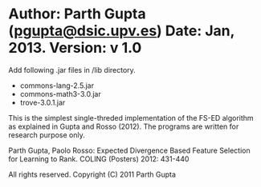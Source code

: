 Author:	Parth Gupta (pgupta@dsic.upv.es)
Date: Jan, 2013.
Version: v 1.0
=================

Add following .jar files in /lib directory.

- commons-lang-2.5.jar
- commons-math3-3.0.jar
- trove-3.0.1.jar


This is the simplest single-threded implementation of the FS-ED algorithm as explained in Gupta and Rosso (2012). The programs are written for research purpose only.

Parth Gupta, Paolo Rosso: Expected Divergence Based Feature Selection for Learning to Rank. COLING (Posters) 2012: 431-440

All rights reserved. Copyright (C) 2011 Parth Gupta


